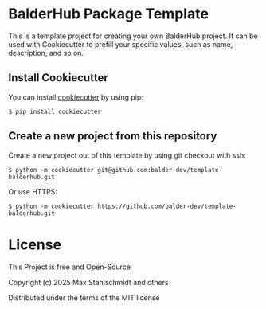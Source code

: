# BalderHub Package Template

This is a template project for creating your own BalderHub project. It can be used with Cookiecutter to prefill your 
specific values, such as name, description, and so on.

## Install Cookiecutter

You can install [cookiecutter](https://github.com/cookiecutter/cookiecutter) by using pip:

```shell
$ pip install cookiecutter
```

## Create a new project from this repository

Create a new project out of this template by using git checkout with ssh:

```shell
$ python -m cookiecutter git@github.com:balder-dev/template-balderhub.git
```

Or use HTTPS:

```shell    
$ python -m cookiecutter https://github.com/balder-dev/template-balderhub.git
```

# License

This Project is free and Open-Source

Copyright (c)  2025  Max Stahlschmidt and others

Distributed under the terms of the MIT license
